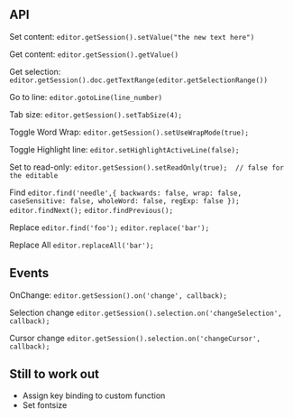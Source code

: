 ## API
Set content:
`editor.getSession().setValue("the new text here")`

Get content:
`editor.getSession().getValue()`

Get selection:
`editor.getSession().doc.getTextRange(editor.getSelectionRange())`

Go to line:
`editor.gotoLine(line_number)`

Tab size:
`editor.getSession().setTabSize(4);`

Toggle Word Wrap:
`editor.getSession().setUseWrapMode(true);`

Toggle Highlight line:
`editor.setHighlightActiveLine(false);`

Set to read-only:
`editor.getSession().setReadOnly(true);  // false for the editable` 


Find
`editor.find('needle',{
        backwards: false,
        wrap: false,
        caseSensitive: false,
        wholeWord: false,
        regExp: false
    });`
`editor.findNext();`
`editor.findPrevious();`

Replace
`editor.find('foo');`
`editor.replace('bar');`

Replace All
`editor.replaceAll('bar');`

## Events
OnChange:
`editor.getSession().on('change', callback);`

Selection change
`editor.getSession().selection.on('changeSelection', callback);`

Cursor change
`editor.getSession().selection.on('changeCursor', callback);`

## Still to work out
* Assign key binding to custom function
* Set fontsize